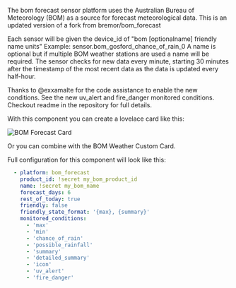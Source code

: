 The bom forecast sensor platform uses the Australian Bureau of Meteorology (BOM) as a source for forecast meteorological data. This is an updated version of a fork from bremor/bom_forecast


Each sensor will be given the device_id of "bom [optionalname] friendly name units" Example: sensor.bom_gosford_chance_of_rain_0
A name is optional but if multiple BOM weather stations are used a name will be required.
The sensor checks for new data every minute, starting 30 minutes after the timestamp of the most recent data as the data is updated every half-hour.

Thanks to @exxamalte for the code assistance to enable the new conditions.
See the new uv_alert and fire_danger monitored conditions. Checkout readme in the repository for full details.

With this component you can create a lovelace card like this:


![BOM Forecast Card](https://github.com/DavidFW1960/bom_forecast/blob/master/bom_forecast.png)



Or you can combine with the BOM Weather Custom Card.


Full configuration for this component will look like this:

```yaml
  - platform: bom_forecast
    product_id: !secret my_bom_product_id
    name: !secret my_bom_name
    forecast_days: 6
    rest_of_today: true
    friendly: false
    friendly_state_format: '{max}, {summary}'
    monitored_conditions:
      - 'max'
      - 'min'
      - 'chance_of_rain'
      - 'possible_rainfall'
      - 'summary'
      - 'detailed_summary'
      - 'icon'
      - 'uv_alert'
      - 'fire_danger'
```